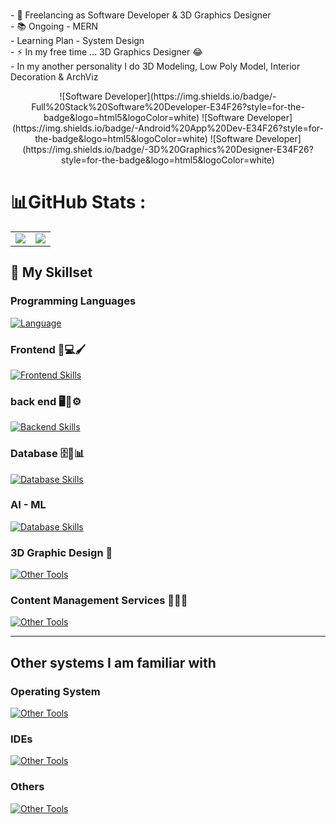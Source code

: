 
<p align="left">
  <br>- 🔭 Freelancing as Software Developer & 3D Graphics Designer
  <br>- 📚 Ongoing - MERN
  <br>- Learning Plan - System Design
  <br>- ⚡ In my free time ... 3D Graphics Designer 😂
  <br>- In my another personality I do 3D Modeling, Low Poly Model, Interior Decoration & ArchViz
</p>

<center>
![Software Developer](https://img.shields.io/badge/-Full%20Stack%20Software%20Developer-E34F26?style=for-the-badge&logo=html5&logoColor=white) 
![Software Developer](https://img.shields.io/badge/-Android%20App%20Dev-E34F26?style=for-the-badge&logo=html5&logoColor=white)  
![Software Developer](https://img.shields.io/badge/-3D%20Graphics%20Designer-E34F26?style=for-the-badge&logo=html5&logoColor=white)  
</center>

# 📊GitHub Stats :
<table align="center">
<tr>
<td><img src="https://github-readme-stats.vercel.app/api?username=FireStackDev&theme=dark&hide_border=false&include_all_commits=true&count_private=true" />
</td>
<td>

 <img src="https://nirzak-streak-stats.vercel.app/?user=FireStackDev&theme=dark&hide_border=false"/>

</td>
</tr>
</table>


## 🚀 My Skillset

### Programming Languages 
[![Language](https://skillicons.dev/icons?i=java,python,c,cpp,kotlin,php,bash,dart)]() 

### Frontend 🎨💻🖌️ 
[![Frontend Skills](https://skillicons.dev/icons?i=html,css,js,bootstrap,tailwind,jquery,flutter,react)]()

### back end 🖥️🔧⚙️
[![Backend Skills](https://skillicons.dev/icons?i=django,php,nodejs,express,next,js,kotlin,googlecloud,flask)]()

### Database 🗄️💾📊 
[![Database Skills](https://skillicons.dev/icons?i=mysql,postgres,mongodb,sqlite,firebase)]()

### AI - ML
[![Database Skills](https://skillicons.dev/icons?i=sklearn)]()

### 3D Graphic Design 🍩
[![Other Tools](https://skillicons.dev/icons?i=blender,photoshop,pr)]()

### Content Management Services 📝📑🌐 
[![Other Tools](https://skillicons.dev/icons?i=wordpress,strapi)]()

---
## Other systems I am familiar with
### Operating System
[![Other Tools](https://skillicons.dev/icons?i=ubuntu,kali,debian,linux,windows)]()

### IDEs
[![Other Tools](https://skillicons.dev/icons?i=vscode,pycharm,idea,androidstudio,eclipse)]()

### Others

[![Other Tools](https://skillicons.dev/icons?i=discord,docker,git,github,netlify,postman,vercel)]()

